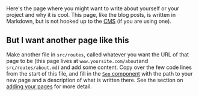 <script>
	import Seo from '$lib/Seo.svelte';
</script>

<!-- TODO UPDATE THE SEO INFO -->
<Seo title="About Ron" description="" path="/about" />

# 

Here's the page where you might want to write about yourself or your project and why it is cool. This page, like the blog posts, is written in Markdown, but is not hooked up to the [CMS](/blog/cms) (if you are using one).

## But I want another page like this

Make another file in `src/routes`, called whatever you want the URL of that page to be (this page lives at `www.yoursite.com/about`and `src/routes/about.md`) and add some content.
Copy over the few code lines from the start of this file, and fill in the [`Seo` component](/blog/seo) with the path to your new page and a description of what is written there.
See the section on [adding your pages](/blog/initial-setup#add-your-pages) for more detail.
